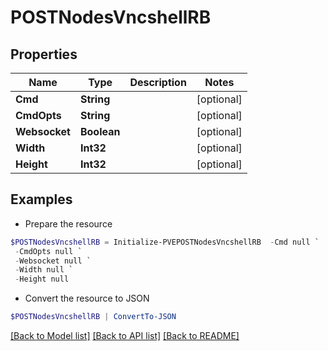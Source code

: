 # POSTNodesVncshellRB
## Properties

Name | Type | Description | Notes
------------ | ------------- | ------------- | -------------
**Cmd** | **String** |  | [optional] 
**CmdOpts** | **String** |  | [optional] 
**Websocket** | **Boolean** |  | [optional] 
**Width** | **Int32** |  | [optional] 
**Height** | **Int32** |  | [optional] 

## Examples

- Prepare the resource
```powershell
$POSTNodesVncshellRB = Initialize-PVEPOSTNodesVncshellRB  -Cmd null `
 -CmdOpts null `
 -Websocket null `
 -Width null `
 -Height null
```

- Convert the resource to JSON
```powershell
$POSTNodesVncshellRB | ConvertTo-JSON
```

[[Back to Model list]](../README.md#documentation-for-models) [[Back to API list]](../README.md#documentation-for-api-endpoints) [[Back to README]](../README.md)


